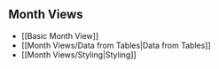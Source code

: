 
## Month Views
- [[Basic Month View]]
- [[Month Views/Data from Tables|Data from Tables]]
- [[Month Views/Styling|Styling]]